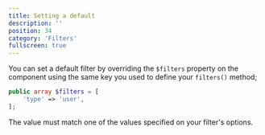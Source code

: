 ```yaml
---
title: Setting a default
description: ''
position: 34
category: 'Filters'
fullscreen: true
---
```


You can set a default filter by overriding the `$filters` property on the component using the same key you used to define your `filters()` method;

```php
public array $filters = [
    'type' => 'user',
];
```

The value must match one of the values specified on your filter's options.